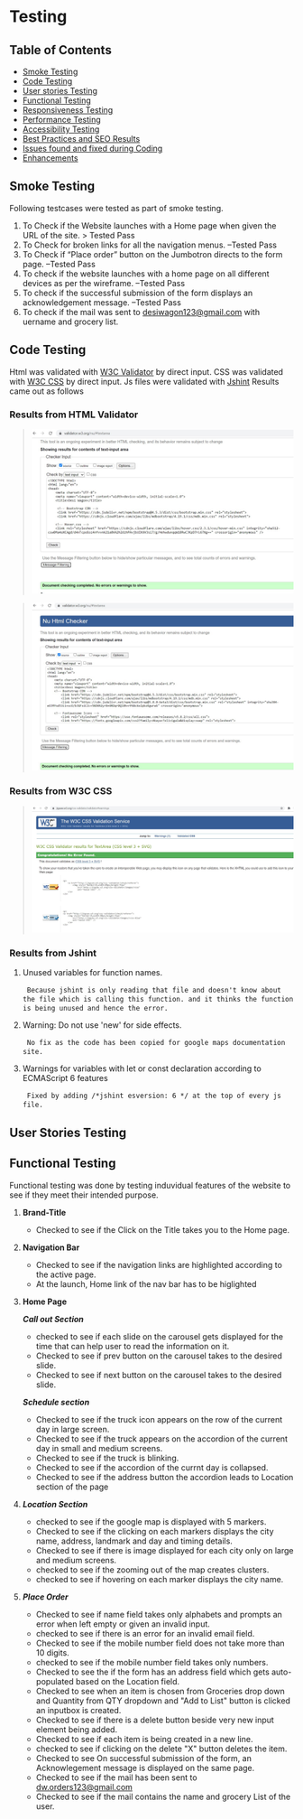 # **Testing**

## Table of Contents
  - [Smoke Testing](#smoke-testing)
  - [Code Testing](#code-testing)
  - [User stories Testing](#user-stories-testing)
  - [Functional Testing](#functional-testing)
  - [Responsiveness Testing](#responsiveness-testing)
  - [Performance Testing](#performance-testing)
  - [Accessibility Testing](#accessibility-testing)
  - [Best Practices and SEO Results](#best-practices-and-seo-results)
  - [Issues found and fixed during Coding](#issues-found-and-fixed-during-coding)
  - [Enhancements](#enhancements)

## **Smoke Testing**
Following testcases were tested as part of smoke testing.
1.	To  Check if the Website launches with a Home page when given the URL of the site. > Tested Pass
2.	To Check for broken links for all the navigation menus. –Tested Pass
3.	To Check if “Place order” button on the Jumbotron directs to the form page. –Tested Pass
4.	To check if the website launches with a home page on all  different devices as per the wireframe. –Tested Pass
5.	To check if the successful submission of the form displays an acknowledgement message. –Tested Pass
6.  To check if the mail was sent to desiwagon123@gmail.com with uername and grocery list.

##  **Code Testing**
Html was validated with [W3C Validator](https://validator.w3.org/) by direct input. 
CSS was validated with [W3C CSS](https://jigsaw.w3.org/css-validator/) by direct input. 
Js files were validated with [Jshint](https://jshint.com/)
Results came out as follows

### **Results from HTML Validator**
> ![HTML validator Results](https://github.com/gomathishankar28/ms2_desi_wagon/blob/bc862f648a4612c3046323ae65366070d20f7520/assets/images/Testing/HTMLValidationresults1.jpg?raw=true)

> ![HTML validator Results](https://github.com/gomathishankar28/ms2_desi_wagon/blob/bc862f648a4612c3046323ae65366070d20f7520/assets/images/Testing/HTMLValidatorresults2.jpg?raw=true)

### **Results from  W3C CSS**
> ![CSS validator Results](https://github.com/gomathishankar28/ms2_desi_wagon/blob/bc862f648a4612c3046323ae65366070d20f7520/assets/images/Testing/CSSValidationresults.jpg?raw=true)

### **Results from Jshint**
1. Unused variables for function names.

        Because jshint is only reading that file and doesn't know about the file which is calling this function. and it thinks the function is being unused and hence the error.
2. Warning: Do not use 'new' for side effects.
        
        No fix as the code has been copied for google maps documentation site.

3. Warnings for variables with let or const declaration according to ECMAScript 6 features

        Fixed by adding /*jshint esversion: 6 */ at the top of every js file.

##  **User Stories Testing**

##  **Functional Testing**
Functional testing was done by testing induvidual features of the website to see if they meet their intended purpose.

1. **Brand-Title**
    * Checked to see if the Click on the Title takes you to the Home page.

2. **Navigation Bar**

    * Checked to see if the navigation links are highlighted according to the active page.
    * At the launch, Home link of the nav bar has to be higlighted

3. **Home Page**

    ***Call out Section***
    * checked to see if each slide on the carousel gets displayed for the time that can help user to read the information on it.
    * Checked to see if prev button on the carousel takes to the desired slide.
    * Checked to see if next button on the carousel takes to the desired slide.

    ***Schedule section***
    * Checked to see if the truck icon appears on the row of the current day in large screen.
    * Checked to see if the truck appears on the accordion of the current day in small and medium screens.
    * Checked to see if the truck is blinking.
    * Checked to see if the accordion of the currnt day is collapsed.
    * Checked to see if the address button the accordion leads to Location section of the page

4.  ***Location Section***  
    * checked to see if the google map is displayed with 5 markers.
    * Checked to see if the clicking on each markers displays the city name, address, landmark and day and timing details.
    * Checked to see if there is image displayed for each city only on large and medium screens.
    * checked to see if the zooming out of the map creates clusters.
    * checked to see if hovering on each marker displays the city name.

5.   ***Place Order***
     * Checked to see if name field takes only alphabets and prompts an error when left empty or given an invalid input.
     * checked to see if there is an error for an invalid email field.
     * Checked to see if the mobile number field does not take more than 10 digits.
     * checked to see if the mobile number field takes only numbers.
     * Checked to see the if the form has an address field which gets auto-populated based on the Location field.
     * Checked to see when an item is chosen from Groceries drop down and Quantity from QTY dropdown and "Add to List" button is clicked an inputbox is created.
     * Checked to see if there is a delete button beside very new input element being added.
     * Checked to see if each item is being created in a new line.
     * checked to see if clicking on the delete "X" button deletes the item.
     * Checked to see On successful submission of the form, an Acknowlegement message is displayed on the same page.
     * Checked to see if the mail has been sent to dw.orders123@gmail.com 
     * Checked to see if the mail contains the name and grocery List of the user.

